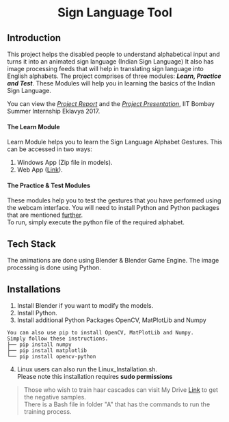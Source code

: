 <h1 align = 'center'>Sign Language Tool</h1>

## Introduction
This project helps the disabled people to understand alphabetical input and turns it into an animated sign language (Indian Sign Language)
It also has image processing feeds that will help in translating sign language into English alphabets. The project comprises of three modules: **_Learn, Practice and Test_**. These Modules will help you in learning the basics of the Indian Sign Language.  

You can view the [_Project Report_](http://ekalavya.it.iitb.ac.in/summerinternship2017/nologin_download.html?fileName=Gesture_Based_App_for_Sign_Language.pdf&fileType=report) and the [_Project Presentation_](http://ekalavya.it.iitb.ac.in/summerinternship2017/nologin_download.html?fileName=Gesture_Based_App_for_Sign_Language.pptx&fileType=presentation), IIT Bombay Summer Internship Eklavya 2017.

#### The Learn Module
Learn Module helps you to learn the Sign Language Alphabet Gestures. This can be accessed in two ways:
  1. Windows App (Zip file in models).
  2. Web App ([Link](http://fingerspelling.herokuapp.com)).

#### The Practice & Test Modules
These modules help you to test the gestures that you have performed using the webcam interface. You will need to install Python and Python packages that are mentioned [further](#installations).  
To run, simply execute the python file of the required alphabet.

## Tech Stack
The animations are done using Blender & Blender Game Engine.
The image processing is done using Python.

## Installations
1. Install Blender if you want to modify the models.
2. Install Python.
3. Install additional Python Packages OpenCV, MatPlotLib and Numpy
```
You can also use pip to install OpenCV, MatPlotLib and Numpy.  
Simply follow these instructions.
├── pip install numpy
├── pip install matplotlib
└── pip install opencv-python
```
4. Linux users can also run the Linux_Installation.sh.  
Please note this installation requires **sudo permissions**

>Those who wish to train haar cascades can visit My Drive [Link](https://drive.google.com/drive/folders/0Bw0n8xghCUhoN1ZEM0Y3bVF0ZjA?usp=sharing) to get the negative samples.  
>There is a Bash file in folder "A" that has the commands to run the training process.

